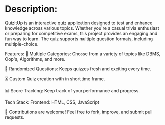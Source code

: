 # Description:
QuizitUp is an interactive quiz application designed to test and enhance knowledge across various topics. Whether you're a casual trivia enthusiast or preparing for competitive exams, this project provides an engaging and fun way to learn. The quiz supports multiple question formats, including multiple-choice.

Features:
🌟 Multiple Categories: Choose from a variety of topics like DBMS, Oop's, Algorithms, and more.

🧠 Randomized Questions: Keeps quizzes fresh and exciting every time.

⏳ Custom Quiz creation with in short time frame.

📊 Score Tracking: Keep track of your performance and progress.


Tech Stack:
Frontend: HTML, CSS, JavaScript

🚀 Contributions are welcome! Feel free to fork, improve, and submit pull requests.
